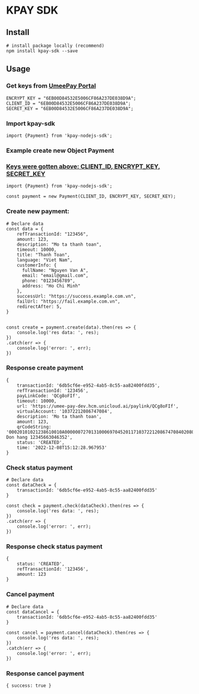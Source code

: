 # KPAY SDK

## Install

```
# install package locally (recommend)
npm install kpay-sdk --save
```

## Usage

<h3 id="get-key"> Get keys from <a href = "https://pay-staging.umeeapp.co/">UmeePay Portal</a> </h3>

```
ENCRYPT_KEY = "6EB00D84532E5006CF86A237DE038D9A";
CLIENT_ID = "6EB00D84532E5006CF86A237DE038D9A";
SECRET_KEY = "6EB00D84532E5006CF86A237DE038D9A";
```

### Import kpay-sdk

```
import {Payment} from 'kpay-nodejs-sdk';
```

### Example create new Object Payment

### [Keys were gotten above: CLIENT_ID, ENCRYPT_KEY, SECRET_KEY](#get-key)

```
import {Payment} from 'kpay-nodejs-sdk';

const payment = new Payment(CLIENT_ID, ENCRYPT_KEY, SECRET_KEY);
```

### Create new payment:

```
# Declare data
const data = {
    refTransactionId: "123456",
    amount: 123,
    description: "Mo ta thanh toan",
    timeout: 10000,
    title: "Thanh Toan",
    language: "Viet Nam",
    customerInfo: {
      fullName: "Nguyen Van A",
      email: "email@gmail.com",
      phone: "0123456789",
      address: "Ho Chi Minh"
    },
    successUrl: "https://success.example.com.vn",
    failUrl: "https://fail.example.com.vn",
    redirectAfter: 5,
}


const create = payment.create(data).then(res => {
    console.log('res data: ', res);
})
.catch(err => {
    console.log('error: ', err);
})
```

### Response create payment

```
{
    transactionId: '6db5cf6e-e952-4ab5-8c55-aa82400fdd35',
    refTransactionId: '123456',
    payLinkCode: 'QCg8oFIf',
    timeout: 10000,
    url: 'https://umee-pay-dev.hcm.unicloud.ai/paylink/QCg8oFIf',
    virtualAccount: '10372212086747084',
    description: 'Mo ta thanh toan',
    amount: 123,
    qrCodeString: '00020101021238610010A000000727013100069704520117103722120867470840208QRIBFTTA530370454031235802VN62220818TT Don hang 12345663046352',
    status: 'CREATED',
    time: '2022-12-08T15:12:28.967953'
}
```

### Check status payment

```
# Declare data
const dataCheck = {
    transactionId: '6db5cf6e-e952-4ab5-8c55-aa82400fdd35'
}

const check = payment.check(dataCheck).then(res => {
    console.log('res data: ', res);
})
.catch(err => {
    console.log('error: ', err);
})
```

### Response check status payment

```
{
    status: 'CREATED',
    refTransactionId: '123456',
    amount: 123
}
```

### Cancel payment

```
# Declare data
const dataCancel = {
    transactionId: '6db5cf6e-e952-4ab5-8c55-aa82400fdd35'
}

const cancel = payment.cancel(dataCheck).then(res => {
    console.log('res data: ', res);
})
.catch(err => {
    console.log('error: ', err);
})
```

### Response cancel payment

```
{ success: true }
```
